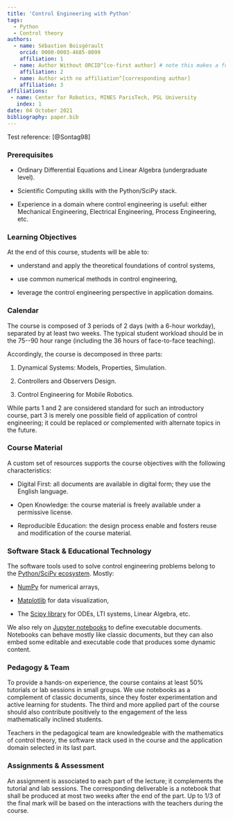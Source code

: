 ```yaml
---
title: 'Control Engineering with Python'
tags:
  - Python
  - Control theory
authors:
  - name: Sébastien Boisgérault
    orcid: 0000-0003-4685-8099
    affiliation: 1
  - name: Author Without ORCID^[co-first author] # note this makes a footnote saying 'co-first author'
    affiliation: 2
  - name: Author with no affiliation^[corresponding author]
    affiliation: 3
affiliations:
 - name: Center for Robotics, MINES ParisTech, PSL University
   index: 1
date: 04 October 2021
bibliography: paper.bib
---
```


Test reference: [@Sontag98]

### Prerequisites

  - Ordinary Differential Equations and Linear Algebra
    (undergraduate level).

  - Scientific Computing skills with the Python/SciPy stack.

  - Experience in a domain where control engineering is useful:
    either Mechanical Engineering, 
    Electrical Engineering, Process Engineering, etc. 

### Learning Objectives

At the end of this course, students will be able to:

  - understand and apply the theoretical foundations of control systems,

  - use common numerical methods in control engineering,

  - leverage the control engineering perspective in application domains.

### Calendar

The course is composed of 3 periods of 2 days (with a 6-hour workday), 
separated by at least two weeks. The typical student workload should be
in the 75--90 hour range (including the 36 hours of face-to-face teaching).

Accordingly, the course is decomposed in three parts:

 1. Dynamical Systems: Models, Properties, Simulation.

 2. Controllers and Observers Design.

 3. Control Engineering for Mobile Robotics.

While parts 1 and 2 are considered standard for such an introductory course, 
part 3 is merely one possible field of application of control engineering; 
it could be replaced or complemented with alternate topics in the future.

### Course Material

A custom set of resources supports the course objectives 
with the following characteristics:

  - Digital First: all documents are available in digital form;
    they use the English language.

  - Open Knowledge: the course material is
    freely available under a permissive license.

  - Reproducible Education: the design process 
    enable and fosters reuse and modification 
    of the course material.

### Software Stack & Educational Technology

The software tools used to solve control engineering problems
belong to the [Python/SciPy ecosystem](https://www.scipy.org/). 
Mostly:

  - [NumPy](http://www.numpy.org/) for numerical arrays,

  - [Matplotlib](https://matplotlib.org/) for data visualization,

  - The [Scipy library](http://scipy.github.io/devdocs/) for
    ODEs, LTI systems, Linear Algebra, etc.

We also rely on [Jupyter notebooks](http://jupyter.org/) to define
executable documents. Notebooks can behave mostly like classic documents,
but they can also embed some editable and executable code that produces 
some dynamic content. 

### Pedagogy & Team

To provide a hands-on experience, the course contains 
at least 50% tutorials or lab sessions in small groups.
We use notebooks as a complement of classic documents, since they
foster experimentation and active learning for students.
The third and more applied part of the course should also 
contribute positively to the engagement of the less mathematically 
inclined students.

Teachers in the pedagogical team are knowledgeable 
with the mathematics of control theory, 
the software stack used in the course 
and the application domain selected in its last part. 

### Assignments & Assessment

An assignment is associated to each part of the lecture; 
it complements the tutorial and lab sessions.
The corresponding deliverable is a notebook that shall
be produced at most two weeks after the end of the part.
Up to 1/3 of the final mark will be based on the 
interactions with the teachers during the course.

